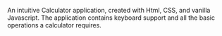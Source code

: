 An intuitive Calculator application, created with Html, CSS, and vanilla Javascript. The application contains keyboard support and all the basic operations a calculator requires.